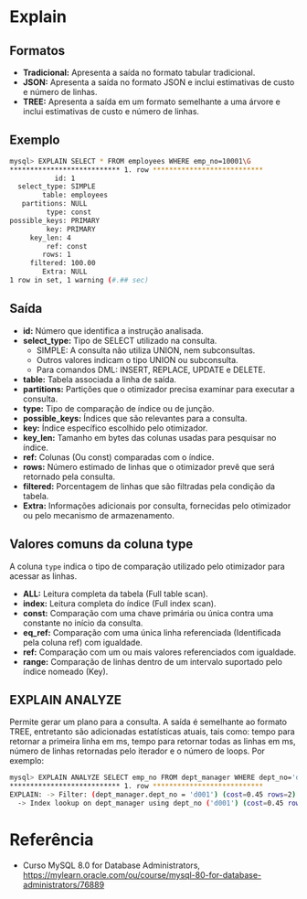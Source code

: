 # Explain

## Formatos
- **Tradicional:** Apresenta a saída no formato tabular tradicional.
- **JSON:** Apresenta a saída no formato JSON e inclui estimativas de custo e número de linhas.
- **TREE:** Apresenta a saída em um formato semelhante a uma árvore e inclui estimativas de custo e número de linhas.

## Exemplo
```bash
mysql> EXPLAIN SELECT * FROM employees WHERE emp_no=10001\G
*************************** 1. row ***************************
           id: 1
  select_type: SIMPLE
        table: employees
   partitions: NULL
         type: const
possible_keys: PRIMARY
         key: PRIMARY
     key_len: 4
         ref: const
        rows: 1
     filtered: 100.00
        Extra: NULL
1 row in set, 1 warning (#.## sec)
```

## Saída
- **id:** Número que identifica a instrução analisada.
- **select_type:** Tipo de SELECT utilizado na consulta.
   - SIMPLE: A consulta não utiliza UNION, nem subconsultas.
   - Outros valores indicam o tipo UNION ou subconsulta.
   - Para comandos DML: INSERT, REPLACE, UPDATE e DELETE.
- **table:** Tabela associada a linha de saída.
- **partitions:** Partições que o otimizador precisa examinar para executar a consulta.
- **type:** Tipo de comparação de índice ou de junção.
- **possible_keys:** Índices que são relevantes para a consulta.
- **key:** Índice específico escolhido pelo otimizador.
- **key_len:** Tamanho em bytes das colunas usadas para pesquisar no índice.
- **ref:** Colunas (Ou const) comparadas com o índice.
- **rows:** Número estimado de linhas que o otimizador prevê que será retornado pela consulta.
- **filtered:** Porcentagem de linhas que são filtradas pela condição da tabela.
- **Extra:** Informações adicionais por consulta, fornecidas pelo otimizador ou pelo mecanismo de armazenamento.

## Valores comuns da coluna type
A coluna `type` indica o tipo de comparação utilizado pelo otimizador para acessar as linhas.

- **ALL:** Leitura completa da tabela (Full table scan).
- **index:** Leitura completa do índice (Full index scan).
- **const:** Comparação com uma chave primária ou única contra uma constante no início da consulta.
- **eq_ref:** Comparação com uma única linha referenciada (Identificada pela coluna ref) com igualdade.
- **ref:** Comparação com um ou mais valores referenciados com igualdade.
- **range:** Comparação de linhas dentro de um intervalo suportado pelo índice nomeado (Key).

## EXPLAIN ANALYZE
Permite gerar um plano para a consulta. A saída é semelhante ao formato TREE, entretanto são adicionadas estatísticas atuais, tais como: tempo para retornar a primeira linha em ms, tempo para retornar todas as linhas em ms, número de linhas retornadas pelo iterador e o número de loops. Por exemplo:

```bash
mysql> EXPLAIN ANALYZE SELECT emp_no FROM dept_manager WHERE dept_no='d001'\G
*************************** 1. row ***************************
EXPLAIN: -> Filter: (dept_manager.dept_no = 'd001') (cost=0.45 rows=2) (actual time=0.020..0.023 rows=2 loops=1)
  -> Index lookup on dept_manager using dept_no ('d001') (cost=0.45 rows=2) (actual time=0.017..0.020 rows=2 loops=1)
```

# Referência
- Curso MySQL 8.0 for Database Administrators, https://mylearn.oracle.com/ou/course/mysql-80-for-database-administrators/76889